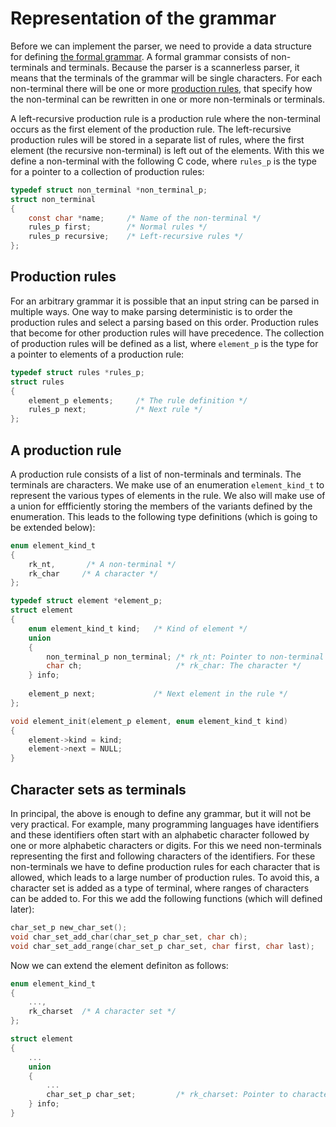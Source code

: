 # Representation of the grammar

Before we can implement the parser, we need to provide a data structure for
defining [the formal grammar](https://en.wikipedia.org/wiki/Formal_grammar).
A formal grammar consists of non-terminals and terminals. Because the parser is a
scannerless parser, it means that the terminals of the grammar will be single characters.
For each non-terminal there will be one or more
[production rules](https://en.wikipedia.org/wiki/Production_(computer_science)),
that specify how the non-terminal can be rewritten in one or more non-terminals
or terminals.

A left-recursive production rule is a production rule where the non-terminal
occurs as the first element of the production rule. The left-recursive production
rules will be stored in a separate list of rules, where the first element (the
recursive non-terminal) is left out of the elements. With this we define a
non-terminal with the following C code, where `rules_p` is the type for a
pointer to a collection of production rules:
```c
typedef struct non_terminal *non_terminal_p;
struct non_terminal
{
	const char *name;     /* Name of the non-terminal */
	rules_p first;        /* Normal rules */
	rules_p recursive;    /* Left-recursive rules */
};
```
## Production rules

For an arbitrary grammar it is possible that an input string can be parsed
in multiple ways. One way to make parsing deterministic is to order the
production rules and select a parsing based on this order. Production rules
that become for other production rules will have precedence. The collection
of production rules will be defined as a list, where `element_p` is the
type for a pointer to elements of a production rule:
```c
typedef struct rules *rules_p;
struct rules
{
	element_p elements;     /* The rule definition */
	rules_p next;           /* Next rule */
};
```

## A production rule

A production rule consists of a list of non-terminals and terminals. The terminals
are characters. We make use of an enumeration `element_kind_t` to represent the
various types of elements in the rule. We also will make use of a union for
effficiently storing the members of the variants defined by the enumeration.
This leads to the following type definitions (which is going to be extended below):
```c
enum element_kind_t
{
	rk_nt,       /* A non-terminal */
	rk_char     /* A character */
};

typedef struct element *element_p;
struct element
{
	enum element_kind_t kind;   /* Kind of element */
	union 
	{
		non_terminal_p non_terminal; /* rk_nt: Pointer to non-terminal */
		char ch;                     /* rk_char: The character */
	} info;
	
	element_p next;             /* Next element in the rule */
};

void element_init(element_p element, enum element_kind_t kind)
{
	element->kind = kind;
	element->next = NULL;
}
```

## Character sets as terminals

In principal, the above is enough to define any grammar, but it will not be very
practical. For example, many programming languages have identifiers and these identifiers
often start with an alphabetic character followed by one or more alphabetic characters or
digits. For this we need non-terminals representing the first and following characters of
the identifiers. For these non-terminals we have to define production rules for each
character that is allowed, which leads to a large number of production rules. To avoid
this, a character set is added as a type of terminal, where ranges of characters can
be added to. For this we add the following functions (which will defined later):
```c
char_set_p new_char_set();
void char_set_add_char(char_set_p char_set, char ch);
void char_set_add_range(char_set_p char_set, char first, char last);
```

Now we can extend the element definiton as follows:
```c
enum element_kind_t
{
	...,
	rk_charset  /* A character set */
};

struct element
{
	...
	union
	{
		...
		char_set_p char_set;         /* rk_charset: Pointer to character set definition */
	} info;
}
```
